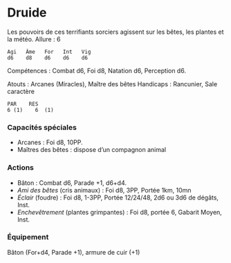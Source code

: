 # Druide
Les pouvoirs de ces terrifiants sorciers agissent sur les bêtes, les plantes et la météo.
Allure : 6    

    Agi   Âme   For   Int   Vig
    d6    d8    d6    d6    d6

Compétences : Combat d6, Foi d8, Natation d6, Perception d6.

Atouts : Arcanes (Miracles), Maître des bêtes
Handicaps : Rancunier, Sale caractère

    PAR    RES
    6 (1)    6  (1) 
### Capacités spéciales
- Arcanes : Foi d8, 10PP.
- Maîtres des bêtes : dispose d’un compagnon animal

### Actions
- Bâton : Combat d6, Parade +1, d6+d4.
- _Ami des bêtes_ (cris animaux) : Foi d8, 3PP, Portée 1km, 10mn
- _Éclair_ (foudre) : Foi d8, 1-3PP, Portée 12/24/48, 2d6 ou 3d6 de dégâts, Inst.
- _Enchevêtrement_ (plantes grimpantes) : Foi d8, portée 6, Gabarit Moyen, Inst.

### Équipement
Bâton (For+d4, Parade +1), armure de cuir (+1)
